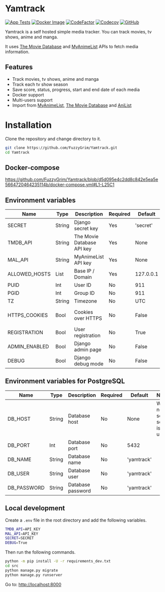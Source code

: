 # Yamtrack

[![App Tests](https://github.com/FuzzyGrim/Yamtrack/actions/workflows/app-tests.yml/badge.svg)](https://github.com/FuzzyGrim/Yamtrack/actions/workflows/app-tests.yml)
[![Docker Image](https://github.com/FuzzyGrim/Yamtrack/actions/workflows/docker-image.yml/badge.svg)](https://github.com/FuzzyGrim/Yamtrack/actions/workflows/docker-image.yml)
[![CodeFactor](https://www.codefactor.io/repository/github/fuzzygrim/yamtrack/badge)](https://www.codefactor.io/repository/github/fuzzygrim/yamtrack)
[![Codecov](https://codecov.io/github/FuzzyGrim/Yamtrack/branch/main/graph/badge.svg?token=PWUG660120)](https://codecov.io/github/FuzzyGrim/Yamtrack)
[![GitHub](https://img.shields.io/badge/license-GPL--3.0-blue)](https://github.com/FuzzyGrim/Yamtrack/blob/main/LICENSE)

Yamtrack is a self hosted simple media tracker. You can track movies, tv shows, anime and manga.

It uses [The Movie Database](https://www.themoviedb.org/) and [MyAnimeList](https://myanimelist.net/) APIs to fetch media information.


## Features

- Track movies, tv shows, anime and manga
- Track each tv show season
- Save score, status, progress, start and end date of each media
- Docker support
- Multi-users support
- Import from [MyAnimeList](https://myanimelist.net/), [The Movie Database](https://www.themoviedb.org/) and [AniList](https://anilist.co/)


# Installation

Clone the repository and change directory to it.

```bash
git clone https://github.com/FuzzyGrim/Yamtrack.git
cd Yamtrack
```


## Docker-compose

https://github.com/FuzzyGrim/Yamtrack/blob/d5d095e4c2dd8c842e5ea5e5664720464235114b/docker-compose.yml#L1-L25C1


## Environment variables

| Name           |  Type       | Description                | Required     | Default    | Notes                                 |
| -------------- | ----------- | -------------------------- | ------------ | ---------- | ------------------------------------- |
| SECRET         | String      | Django secret key          | Yes          | 'secret'   |                                       |
| TMDB_API       | String      | The Movie Database API key | Yes          | None       | Required for movies and tv shows      |
| MAL_API        | String      | MyAnimeList API key        | Yes          | None       | Required for anime and manga          |
| ALLOWED_HOSTS  | List        | Base IP / Domain           | Yes          | 127.0.0.1  | Your list would extend the default    |
| PUID           | Int         | User ID                    | No           | 911        |                                       |
| PGID           | Int         | Group ID                   | No           | 911        |                                       |
| TZ             | String      | Timezone                   | No           | UTC        |                                       |
| HTTPS_COOKIES  | Bool        | Cookies over HTTPS         | No           | False      | [SESSION_COOKIE_SECURE](https://docs.djangoproject.com/en/4.1/ref/settings/#std-setting-SESSION_COOKIE_SECURE) and [CSRF_COOKIE_SECURE](https://docs.djangoproject.com/en/4.1/ref/settings/#std-setting-CSRF_COOKIE_SECURE)|
| REGISTRATION   | Bool        | User registration          | No           | True       |                                       |
| ADMIN_ENABLED  | Bool        | Django admin page          | No           | False      |                                       |
| DEBUG          | Bool        | Django debug mode          | No           | False      |                                       |


## Environment variables for PostgreSQL

| Name           |  Type       | Description                | Required     | Default    | Notes                                 |
| -------------- | ----------- | -------------------------- | ------------ | ---------- | ------------------------------------- |
| DB_HOST        | String      | Database host              | No           | None       | When not set, sqlite is used          |
| DB_PORT        | Int         | Database port              | No           | 5432       |                                       |
| DB_NAME        | String      | Database name              | No           |'yamtrack'  |                                       |
| DB_USER        | String      | Database user              | No           |'yamtrack'  |                                       |
| DB_PASSWORD    | String      | Database password          | No           |'yamtrack'  |                                       |


## Local development

Create a `.env` file in the root directory and add the following variables.

```bash
TMDB_API=API_KEY
MAL_API=API_KEY
SECRET=SECRET
DEBUG=True
```

Then run the following commands.

```bash
python -m pip install -U -r requirements_dev.txt
cd src
python manage.py migrate
python manage.py runserver
```

Go to: [http://localhost:8000](http://localhost:8000)
